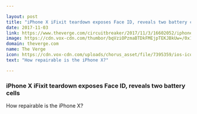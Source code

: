 ```yaml
---

layout: post
title: "iPhone X iFixit teardown exposes Face ID, reveals two battery cells"
date: 2017-11-03
link: https://www.theverge.com/circuitbreaker/2017/11/3/16602052/iphone-x-ifixit-teardown
image: https://cdn.vox-cdn.com/thumbor/bqVziOPzmaBTDkFMEjpTEKJBkUw=/0x181:1600x1019/fit-in/1200x630/cdn.vox-cdn.com/uploads/chorus_asset/file/9600125/GVZVZRp1qgFea3Zs.jpeg
domain: theverge.com
name: The Verge
icon: https://cdn.vox-cdn.com/uploads/chorus_asset/file/7395359/ios-icon.0.png
text: "How repairable is the iPhone X?"

---
```


### iPhone X iFixit teardown exposes Face ID, reveals two battery cells

How repairable is the iPhone X?